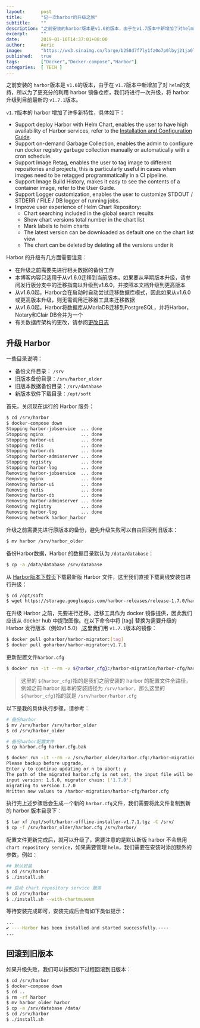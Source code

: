 ```yaml
---
layout:      post
title:       "记一次harbor的升级之旅"
subtitle:    ""
description: "之前安装的harbor版本是v1.6的版本，由于在v1.7版本中新增加了对helm的支持，所以为了更充分的利用harbor镜像仓库，我们将进行一次升级，将harbor升级到目前最新的v1.7.1版本"
excerpt:     ""
date:        2019-01-10T14:37:01+08:00
author:      Aeric
image:       "https://wx3.sinaimg.cn/large/b258d7f7ly1fz0o7p0lbyj21ja0lok3g.jpg"
published:   true
tags:        ["Docker","Docker-compose","Harbor"]
categories:  [ TECH ]
---
```


之前安装的 `harbor`版本是 `v1.6`的版本，由于在 `v1.7`版本中新增加了对 `helm`的支持，所以为了更充分的利用 harbor 镜像仓库，我们将进行一次升级，将 harbor 升级到目前最新的 `v1.7.1`版本。

`v1.7`版本的 harbor 增加了许多新特性，具体如下：

- Support deploy Harbor with Helm Chart, enables the user to have high availability of Harbor services, refer to the [Installation and Configuration Guide](https://github.com/goharbor/harbor/blob/release-1.7.0/docs/installation_guide.md).
- Support on-demand Garbage Collection, enables the admin to configure run docker registry garbage collection manually or automatically with a cron schedule.
- Support Image Retag, enables the user to tag image to different repositories and projects, this is particularly useful in cases when images need to be retagged programmatically in a CI pipeline.
- Support Image Build History, makes it easy to see the contents of a container image, refer to the User Guide.
- Support Logger customization, enables the user to customize STDOUT / STDERR / FILE / DB logger of running jobs.
- Improve user experience of Helm Chart Repository:
  - Chart searching included in the global search results
  - Show chart versions total number in the chart list
  - Mark labels to helm charts
  - The latest version can be downloaded as default one on the chart list view
  - The chart can be deleted by deleting all the versions under it

 Harbor 的升级有几方面需要注意：

- 在升级之前需要先进行相关数据的备份工作
- 本博客内容只适用于从v1.6.0迁移到当前版本，如果要从早期版本升级，请参阅发行版分支中的迁移指南以升级到v1.6.0，并按照本文档升级到更高版本
- 从v1.6.0起，Harbor会在启动时自动尝试迁移数据库模式，因此如果从v1.6.0或更高版本升级，则无需调用迁移器工具来迁移数据
- 从v1.6.0起，Harbor将数据库从MariaDB迁移到PostgreSQL，并将Harbor，Notary和Clair DB合并为一个
- 有关数据库架构的更改，请参阅[更改日志](https://github.com/goharbor/harbor/blob/master/tools/migration/db/changelog.md)

## 升级 Harbor

一些目录说明：

- 备份文件目录： `/srv`
- 旧版本备份目录：`/srv/harbor_older`
- 旧版本数据备份目录：`/srv/database`
- 新版本软件下载目录：`/opt/soft`

首先，关闭现在运行的 Harbor 服务：

```bash
$ cd /srv/harbor
$ docker-compose down
Stopping harbor-jobservice  ... done
Stopping nginx              ... done
Stopping harbor-ui          ... done
Stopping redis              ... done
Stopping harbor-db          ... done
Stopping harbor-adminserver ... done
Stopping registry           ... done
Stopping harbor-log         ... done
Removing harbor-jobservice  ... done
Removing nginx              ... done
Removing harbor-ui          ... done
Removing redis              ... done
Removing harbor-db          ... done
Removing harbor-adminserver ... done
Removing registry           ... done
Removing harbor-log         ... done
Removing network harbor_harbor
```

升级之前需要先进行原版本的备份，避免升级失败可以自由回滚到旧版本：

```bash
$ mv harbor /srv/harbor_older
```

备份Harbor数据，Harbor 的数据目录默认为 `/data/database`：

```bash
$ cp -a /data/database /srv/database
```

从 [Harbor版本下载页]([https://github.com/goharbor/harbor/releases](https://github.com/goharbor/harbor/releases))下载最新版 Harbor 文件，这里我们直接下载离线安装包进行升级：

```bash
$ cd /opt/soft
$ wget https://storage.googleapis.com/harbor-releases/release-1.7.0/harbor-offline-installer-v1.7.1.tgz
```

在升级 Harbor 之前，先要进行迁移。迁移工具作为 docker 镜像提供，因此我们应该从 docker hub 中提取图像。在以下命令中将 [tag] 替换为需要升级的 Harbor 发行版本（例如v1.5.0）,这里我们用 `v1.7.1`版本的镜像：

```bash
$ docker pull goharbor/harbor-migrator:[tag]
$ docker pull goharbor/harbor-migrator:v1.7.1
```

更新配置文件`harbor.cfg`

```bash
$ docker run -it --rm -v ${harbor_cfg}:/harbor-migration/harbor-cfg/harbor.cfg goharbor/harbor-migrator:v1.7.1 --cfg up
```

> 这里的 `${harbor_cfg}`指的是我们之前安装的 harbor 的配置文件全路径，例如之前 harbor 版本的安装路径为 `/srv/harbor`，那么这里的 `${harbor_cfg}`指的就是 `/srv/harbor/harbor.cfg`

以下是我的具体执行步骤，请参考：

```bash
# 备份harbor
$ mv /srv/harbor /srv/harbor_older
$ cd /srv/harbor_older

# 备份harbor配置文件
$ cp harbor.cfg harbor.cfg.bak

$ docker run -it --rm -v /srv/harbor_older/harbor.cfg:/harbor-migration/harbor-cfg/harbor.cfg goharbor/harbor-migrator:v1.7.1 --cfg up
Please backup before upgrade,
Enter y to continue updating or n to abort: y
The path of the migrated harbor.cfg is not set, the input file will be overwritten.
input version: 1.6.0, migrator chain: ['1.7.0']
migrating to version 1.7.0
Written new values to /harbor-migration/harbor-cfg/harbor.cfg
```

执行完上述步骤后会生成一个新的 `harbor.cfg`文件，我们需要将此文件复制到新的 harbor 版本目录下：

```bash
$ tar xf /opt/soft/harbor-offline-installer-v1.7.1.tgz -C /srv/
$ cp -f /srv/harbor_older/harbor.cfg /srv/harbor/
```

配置文件更新完成后，就可以升级了，需要注意的是默认新版 harbor 不会启用 `chart repository service`，如果需要管理 `helm`，我们需要在安装时添加额外的参数，例如：

```bash
## 默认安装
$ cd /srv/harbor
$ ./install.sh

## 启动 chart repository service 服务
$ cd /srv/harbor
$ ./install.sh --with-chartmuseum
```

等待安装完成即可，安装完成后会有如下类似提示：

```bash
...
✔ ----Harbor has been installed and started successfully.----
...
```

## 回滚到旧版本

如果升级失败，我们可以按照如下过程回滚到旧版本：

```bash
$ cd /srv/harbor
$ docker-compose down
$ cd ..
$ rm -rf harbor
$ mv harbor_older harbor
$ cp -a /srv/database /data/
$ cd /srv/harbor
$ ./install.sh
```



